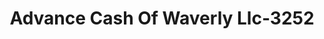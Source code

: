 ---
f_zip-code: 37185
f_state-code: TN
title: Advance Cash Of Waverly Llc-3252
f_phone: 931-296-1010
f_city-only: Waverly
f_address: 102 Slayden Pl Waverly
f_location-unique-id: '3252'
slug: advance-cash-of-waverly-llc-3252
updated-on: '2024-05-30T13:46:58.046Z'
created-on: '2024-05-30T13:36:59.803Z'
published-on: '2024-05-30T13:54:32.469Z'
f_city-state: cms/city/waverly-tn.md
f_company: cms/company/advance-cash-of-waverly-llc.md
f_state: cms/state/tennessee.md
layout: '[payday-loan].html'
tags: payday-loan
---